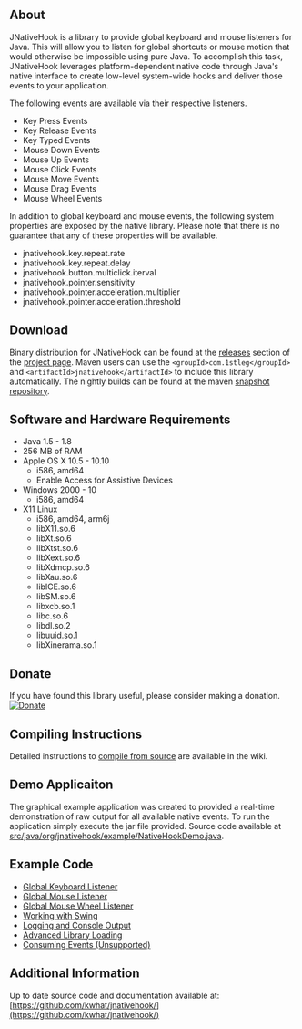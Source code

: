 ## About
JNativeHook is a library to provide global keyboard and mouse listeners for
Java.  This will allow you to listen for global shortcuts or mouse motion that
would otherwise be impossible using pure Java.  To accomplish this task,
JNativeHook leverages platform-dependent native code through Java's native
interface to create low-level system-wide hooks and deliver those events to
your application.

The following events are available via their respective listeners.
* Key Press Events
* Key Release Events
* Key Typed Events
* Mouse Down Events
* Mouse Up Events
* Mouse Click Events
* Mouse Move Events
* Mouse Drag Events
* Mouse Wheel Events

In addition to global keyboard and mouse events, the following system
properties are exposed by the native library.  Please note that there is no
guarantee that any of these properties will be available.
* jnativehook.key.repeat.rate
* jnativehook.key.repeat.delay
* jnativehook.button.multiclick.iterval
* jnativehook.pointer.sensitivity
* jnativehook.pointer.acceleration.multiplier
* jnativehook.pointer.acceleration.threshold
 
## Download
Binary distribution for JNativeHook can be found at the 
[releases](https://github.com/kwhat/jnativehook/releases) section of the 
[project page](https://github.com/kwhat/jnativehook/).  Maven users can 
use the `<groupId>com.1stleg</groupId>` and `<artifactId>jnativehook</artifactId>` 
to include this library automatically.  The nightly builds can be found at the maven 
[snapshot repository](https://oss.sonatype.org/content/repositories/snapshots/com/1stleg/jnativehook/2.0.SNAPSHOT/).

## Software and Hardware Requirements
* Java 1.5 - 1.8
* 256 MB of RAM
* Apple OS X 10.5 - 10.10
  * i586, amd64
  * Enable Access for Assistive Devices
* Windows 2000 - 10
  * i586, amd64
* X11 Linux
  * i586, amd64, arm6j
  * libX11.so.6
  * libXt.so.6
  * libXtst.so.6
  * libXext.so.6
  * libXdmcp.so.6
  * libXau.so.6
  * libICE.so.6
  * libSM.so.6
  * libxcb.so.1
  * libc.so.6
  * libdl.so.2
  * libuuid.so.1
  * libXinerama.so.1

## Donate
If you have found this library useful, please consider making a donation.
[![Donate](https://www.paypalobjects.com/en_US/i/btn/btn_donate_LG.gif)](https://www.paypal.com/cgi-bin/webscr?cmd=_s-xclick&hosted_button_id=UPMHT4ZFBTCBL)

## Compiling Instructions
Detailed instructions to [compile from source](https://github.com/kwhat/jnativehook/wiki/Compiling) are available in the wiki.

## Demo Applicaiton
The graphical example application was created to provided a real-time
demonstration of raw output for all available native events.  To run the
application simply execute the jar file provided. Source code available at 
[src/java/org/jnativehook/example/NativeHookDemo.java](src/java/org/jnativehook/example/NativeHookDemo.java).

## Example Code
* [Global Keyboard Listener](https://github.com/kwhat/jnativehook/wiki/Keyboard)
* [Global Mouse Listener](https://github.com/kwhat/jnativehook/wiki/Mouse)
* [Global Mouse Wheel Listener](https://github.com/kwhat/jnativehook/wiki/MouseWheel)
* [Working with Swing](https://github.com/kwhat/jnativehook/wiki/Swing)
* [Logging and Console Output](https://github.com/kwhat/jnativehook/wiki/ConsoleOutput)
* [Advanced Library Loading](https://github.com/kwhat/jnativehook/wiki/LibraryLoading)
* [Consuming Events (Unsupported)](https://github.com/kwhat/jnativehook/wiki/ConsoleOutput)

## Additional Information
Up to date source code and documentation available at:
[https://github.com/kwhat/jnativehook/](https://github.com/kwhat/jnativehook/)

